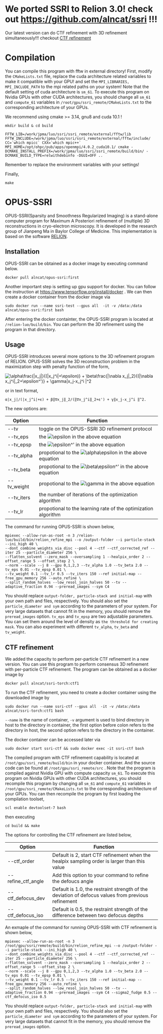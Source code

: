 # We ported SSRI to Relion 3.0! check out https://github.com/alncat/ssri !!!

Our latest version can do CTF refinement with 3D refinement simultaneously!!! checkout [CTF refinement](#ctf)

# Compilation

You can compile this program with fftw in external directory!
First, modify the ```CMakeLists.txt``` file, replace the cuda architecture related variables to make it compatible with your GPU! and set the ```MPI_LIBRARIES, MPI_INCLUDE_PATH``` to the mpi related paths on your system! Note that the default setting of cuda architecture is ```sm_61```. To execute this program on Nvidia GPUs with other CUDA architectures, you should change all ```sm_61``` and ```compute_61``` variables in ```/root/gpu/ssri_remote/CMakeLists.txt``` to the corresponding architecture of your GPUs.

We recommend using cmake >= 3.14, gnu8 and cuda 10.1 !
```
mkdir build & cd build
```
```
FFTW_LIB=/work/jpma/luo/ssri/ssri_remote/external/fftw/lib FFTW_INCLUDE=/work/jpma/luo/ssri/ssri_remote/external/fftw/include/ CC=`which mpicc` CXX=`which mpic++` MPI_HOME=/opt/ohpc/pub/apps/openmpi/4.0.2_cuda10.1/ cmake -DCMAKE_INSTALL_PREFIX=/work/jpma/luo/ssri/ssri_remote/build/bin/ -DCMAKE_BUILD_TYPE=relwithdebinfo -DGUI=OFF ..
```
Remember to replace the environment variables with your settings!

Finally,
```
make
```

# OPUS-SSRI


OPUS-SSRI(Sparsity and Smoothness Regularized Imaging) is a stand-alone computer
program for Maximum A Posteriori refinement of (multiple) 3D reconstructions in cryo-electron microscopy. It is developed in the
research group of Jianpeng Ma in Baylor College of Medicine. This implementation is based on the software [RELION](https://www.ncbi.nlm.nih.gov/pubmed/22100448).

## Installation

OPUS-SSRI can be obtained as a docker image by executing command below.

```
docker pull alncat/opus-ssri:first
```
Another important step is setting up gpu support for docker.
You can follow the instruction at https://www.tensorflow.org/install/docker .
We can then create a docker container from the docker image via
```
sudo docker run --name ssri-test --gpus all  -it -v /data:/data alncat/opus-ssri:first bash
```
After entering the docker containter, the OPUS-SSRI program is located at ```/relion-luo/build/bin```. You can perform the 3D refinement using the program in that directory.

## Usage

OPUS-SSRI introduces several more options to the 3D refinement program of RELION.
OPUS-SSRI solves the 3D reconstruction problem in the maximization step with penalty function of the form,

![\alpha\frac{|x_j|}{(|x_j^i|+\epsilon)} + \beta\frac{\|\nabla x_j\|_2}{(\|\nabla x_j^i\|_2\+\epsilon^')} + \gamma\|x_j-x_j^i \|^2](https://render.githubusercontent.com/render/math?math=%5Calpha%5Cfrac%7B%7Cx_j%7C%7D%7B(%7Cx_j%5Ei%7C%2B%5Cepsilon)%7D%20%2B%20%5Cbeta%5Cfrac%7B%5C%7C%5Cnabla%20x_j%5C%7C_2%7D%7B(%5C%7C%5Cnabla%20x_j%5Ei%5C%7C_2%5C%2B%5Cepsilon%5E')%7D%20%2B%20%5Cgamma%5C%7Cx_j-x_j%5Ei%20%5C%7C%5E2)

or in text format,

```
α|x_j|/(|x_j^i|+ϵ) + β‖∇x_j‖_2/(‖∇x_j^i‖_2+ϵ') + γ‖x_j-x_j^i ‖^2.
```

The new options are:

Option | Function
------------ | -------------
--tv |toggle on the OPUS-SSRI 3D refinement protocol
--tv_eps |the ![\epsilon](https://render.githubusercontent.com/render/math?math=%5Cepsilon) in the above equation
--tv_epsp |the ![\epsilon^'](https://render.githubusercontent.com/render/math?math=%5Cepsilon%5E') in the above equation
--tv_alpha |propotional to the ![\alpha\epsilon](https://render.githubusercontent.com/render/math?math=%5Calpha) in the above equation
--tv_beta |propotional to the ![\beta\epsilon^'](https://render.githubusercontent.com/render/math?math=%5Cbeta) in the above equation
--tv_weight |propotional to the ![\gamma](https://render.githubusercontent.com/render/math?math=%5Cgamma) in the above equation
--tv_iters |the number of iterations of the optimization algorithm
--tv_lr |propotional to the learning rate of the optimization algorithm

The command for running OPUS-SSRI is shown below,

```
mpiexec --allow-run-as-root -n 3 /relion-luo/build/bin/relion_refine_mpi --o /output-folder --i particle-stack --ini_high 40 \
--dont_combine_weights_via_disc --pool 4 --ctf --ctf_corrected_ref --iter 25 --particle_diameter 256 \
--flatten_solvent --zero_mask --oversampling 1 --healpix_order 2 --offset_range 5 --offset_step 2 \
--norm --scale --j 8 --gpu 0,1,2,3 --tv_alpha 1.0 --tv_beta 2.0 --tv_eps 0.01 --tv_epsp 0.01 \
--tv_weight 0.1 --tv_lr 0.5 --tv_iters 150 --ref initial-map --free_gpu_memory 256 --auto_refine \
--split_random_halves --low_resol_join_halves 50 --tv --adaptive_fraction 0.94 --preread_images --sym C4

```
You should replace ```output-folder, particle-stack and initial-map``` with your own path and files, respectively. You should also set the ```particle_diameter and sym``` according to the parameters of your system. For very large datasets that cannot fit in the memory, you should remove the ```preread_images``` option. ```tv_eps``` and ```tv_epsp``` are two adjustable parameters. You can set them around the level of density as ```the threshold for creating mask```. You can also experiment with different ```tv_alpha```, ```tv_beta``` and ```tv_weight```.

## CTF refinement <a name="ctf"></a>

We added the capacity to perform per-particle CTF refinement in a new version. You can use this program to perform consensus 3D refinement with per-particle CTF refinement. The program can be obtained as a docker image by

```
docker pull alncat/ssri-torch:ctf1
```

To run the CTF refinement, you need to create a docker container using the downloaded image by

```
sudo docker run --name ssri-ctf --gpus all  -it -v /data:/data alncat/ssri-torch:ctf1 bash
```
```--name``` is the name of container, ```-v``` argument is used to bind directory in host to the directory in container, the first option before colon refers to the directory in host, the second option refers to the directory in the container.

The docker container can be accessed later via

```
sudo docker start ssri-ctf && sudo docker exec -it ssri-ctf bash
```

The compiled program with CTF refinement capability is located at ```/root/gpu/ssri_remote/build/bin``` in your docker container. And the source code can be found at ```/root/gpu/ssri_remote/src``` .
Note that the program is compiled against Nvidia GPU with compute capacity ```sm_61```. To execute this program on Nvidia GPUs with other CUDA architectures, you should recompile this program by changing all ```sm_61``` and ```compute_61``` variables in ```/root/gpu/ssri_remote/CMakeLists.txt``` to the corresponding architecture of your GPUs. You can then recompile the program by first loading the compilation toolset,

```
scl enable devtoolset-7 bash
```

then executing
```
cd build && make
```
The options for controlling the CTF refinement are listed below,

Option | Function
------------ | -------------
--ctf_order   | Default is 2, start CTF refinement when the healpix sampling order is larger than this value
--refine_ctf_angle | Add this option to your command to refine the defoucs angle
--ctf_defocus_dev | Default is 1.0, the restraint strength of the deviation of defocus values from previous refinement
--ctf_defocus_iso | Default is 0.5, the restraint strength of the difference between two defocus depths

An exmaple of the command for running OPUS-SSRI with CTF refinement is shown below,

```
mpiexec --allow-run-as-root -n 3 /root/gpu/ssri/remote/build/bin/relion_refine_mpi --o /output-folder --i particle-stack --ini_high 40 \
--dont_combine_weights_via_disc --pool 4 --ctf --ctf_corrected_ref --iter 25 --particle_diameter 256 \
--flatten_solvent --zero_mask --oversampling 1 --healpix_order 2 --offset_range 5 --offset_step 2 \
--norm --scale --j 8 --gpu 0,1,2,3 --tv_alpha 1.0 --tv_beta 2.0 --tv_eps 0.01 --tv_epsp 0.01 \
--tv_weight 0.1 --tv_lr 0.5 --tv_iters 150 --ref initial-map --free_gpu_memory 256 --auto_refine \
--split_random_halves --low_resol_join_halves 50 --tv --adaptive_fraction 0.94 --preread_images --sym C4 --sigma2_fudge 0.5 --ctf_defocus_iso 0.5

```
You should replace ```output-folder, particle-stack and initial-map``` with your own path and files, respectively. You should also set the ```particle_diameter and sym``` according to the parameters of your system. For very large datasets that cannot fit in the memory, you should remove the ```preread_images``` option.
